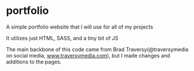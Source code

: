 # portfolio
A simple portfolio website that I will use for all of my projects

It utilizes just HTML, SASS, and a tiny bit of JS

The main backbone of this code came from Brad Traversy(@traversymedia on social media, www.traversymedia.com), but I made changes
and additions to the pages.
